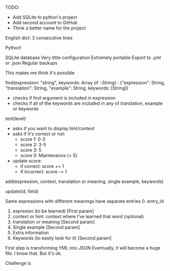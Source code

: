 TODO:
- Add SQLite to python's project 
- Add second account to GitHub
- Think a better name for the project

English dict: 3 consecutive lines

Python!

SQLite database
Very little configuration
Extremely portable
Export to .yml or .json
Regular backups


This makes me think it's possible


find(expression: "string", keywords: Array of ::String) : {"expression": String, "translation": String, "example": String, keywords: [String]}
  - checks if first argument is included in expression
  - checks if all of the keywords are included in any of translation, example or keywords


test(level)
  - asks if you want to display hint/context
  - asks if it's correct or not:
    - score 1: 0-3
    - score 2: 3-5
    - score 3: 5
    - score 0: Maintenance (> 5)
  - update score:
    - if correct: score += 1
    - if incorrect: score -= 1


add(expression, context, translation or meaning, single example, keywords)

update(id, field)

Same expressions with different meanings have separate entries
0. entry_id
1. expresion (to be learned) [First param]
2. context or hint: context where I've learned that word (optional)
3. translation or meaning [Second param]
4. Single example [Second param]
5. Extra information
6. Keywords (to easily look for it) [Second param]

First step is transforming YML into JSON
Eventually, it will become a huge file. I know that. But it's ok.

Challenge is

